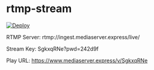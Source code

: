 # rtmp-stream

[![Deploy](https://www.herokucdn.com/deploy/button.svg)](https://heroku.com/deploy)


RTMP Server: rtmp://ingest.mediaserver.express/live/

Stream Key: SgkxqRNe?pwd=242d9f

Play URL: https://www.mediaserver.express/v/SgkxqRNe
